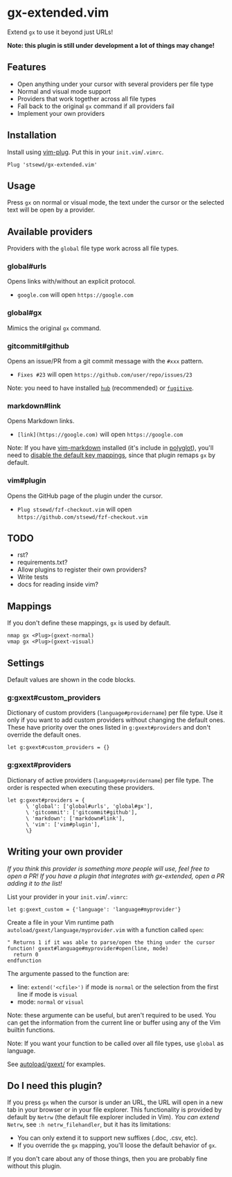 # gx-extended.vim

Extend `gx` to use it beyond just URLs!

**Note: this plugin is still under development a lot of things may change!**

## Features

- Open anything under your cursor with several providers per file type
- Normal and visual mode support
- Providers that work together across all file types
- Fall back to the original `gx` command if all providers fail
- Implement your own providers

## Installation

Install using [vim-plug](https://github.com/junegunn/vim-plug).
Put this in your `init.vim`/`.vimrc`.

```vim
Plug 'stsewd/gx-extended.vim'
```

## Usage

Press `gx` on normal or visual mode,
the text under the cursor or the selected text will be open by a provider.

## Available providers

Providers with the `global` file type work across all file types.

### global#urls

Opens links with/without an explicit protocol.

- `google.com` will open `https://google.com`

### global#gx

Mimics the original `gx` command.

### gitcommit#github

Opens an issue/PR from a git commit message with the `#xxx` pattern.

- `Fixes #23` will open `https://github.com/user/repo/issues/23`

Note: you need to have installed [`hub`](https://github.com/github/hub) (recommended) or
[`fugitive`](https://github.com/tpope/vim-fugitive).

### markdown#link

Opens Markdown links.

- `[link](https://google.com)` will open `https://google.com`

Note: If you have [vim-markdown](https://github.com/plasticboy/vim-markdown) installed
(it's include in [polyglot](https://github.com/sheerun/vim-polyglot)),
you'll need to [disable the default key mappings](https://github.com/plasticboy/vim-markdown#disable-default-key-mappings),
since that plugin remaps `gx` by default.

### vim#plugin

Opens the GitHub page of the plugin under the cursor.

- `Plug stsewd/fzf-checkout.vim` will open `https://github.com/stsewd/fzf-checkout.vim`

## TODO

- rst?
- requirements.txt?
- Allow plugins to register their own providers?
- Write tests
- docs for reading inside vim?

## Mappings

If you don't define these mappings, `gx` is used by default.

```vim
nmap gx <Plug>(gxext-normal)
vmap gx <Plug>(gxext-visual)
```

## Settings

Default values are shown in the code blocks.

### g:gxext#custom_providers

Dictionary of custom providers (`language#providername`) per file type.
Use it only if you want to add custom providers without changing the default ones.
These have priority over the ones listed in `g:gxext#providers` and don't override the default ones.

```vim
let g:gxext#custom_providers = {}
```

### g:gxext#providers

Dictionary of active providers (`language#providername`) per file type.
The order is respected when executing these providers.

```vim
let g:gxext#providers = {
      \ 'global': ['global#urls', 'global#gx'],
      \ 'gitcommit': ['gitcommit#github'],
      \ 'markdown': ['markdown#link'],
      \ 'vim': ['vim#plugin'],
      \}
```

## Writing your own provider

_If you think this provider is something more people will use, feel free to open a PR!_
_If you have a plugin that integrates with gx-extended, open a PR adding it to the list!_

List your provider in your `init.vim`/`.vimrc`:

```vim
let g:gxext_custom = {'language': 'language#myprovider'}
```

Create a file in your Vim runtime path `autoload/gxext/language/myprovider.vim` with a function called `open`:

```vim
" Returns 1 if it was able to parse/open the thing under the cursor
function! gxext#language#myprovider#open(line, mode)
  return 0
endfunction
```

The argumente passed to the function are:

- line: `extend('<cfile>')` if mode is `normal` or the selection from the first line if mode is `visual`
- mode: `normal` or `visual`

Note: these argumente can be useful, but aren't required to be used.
You can get the information from the current line or buffer using any of the Vim builtin functions.

Note: If you want your function to be called over all file types, use `global` as language.

See [autoload/gxext/](autoload/gxext/) for examples.

## Do I need this plugin?

If you press `gx` when the cursor is under an URL,
the URL will open in a new tab in your browser or in your file explorer.
This functionality is provided by default by `Netrw`
(the default file explorer included in Vim).
_You can extend_ `Netrw`, see `:h netrw_filehandler`,
but it has its limitations:

- You can only extend it to support new suffixes (.doc, .csv, etc).
- If you override the `gx` mapping, you'll loose the default behavior of `gx`.

If you don't care about any of those things,
then you are probably fine without this plugin.
